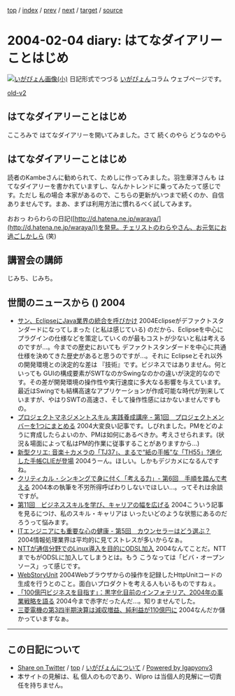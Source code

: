 [top](../index.html) 
 / [index](index.html) 
 / [prev](ig040203.html) 
 / [next](ig040205.html) 
 / [target](http://www.igapyon.jp/igapyon/diary/2004/ig040204.html) 
 / [source](https://github.com/igapyon/diary/blob/master/2004/ig040204.src.md) 

2004-02-04 diary: はてなダイアリーことはじめ
=====================================================================================================
[![いがぴょん画像(小)](http://www.igapyon.jp/igapyon/diary/images/iga200306s.jpg "いがぴょん")](http://www.igapyon.jp/igapyon/diary/memo/memoigapyon.html) 日記形式でつづる [いがぴょん](http://www.igapyon.jp/igapyon/diary/memo/memoigapyon.html)コラム ウェブページです。

[old-v2](ig040204-orig.html)

## はてなダイアリーことはじめ

こころみで はてなダイアリーを開いてみました。さて 続くのやら どうなのやら


## はてなダイアリーことはじめ

読者のKambeさんに勧められて、ためしに作ってみました。羽生章洋さんも はてなダイアリーを書かれていますし、なんかトレンドに乗ってみたって感じです。ただし 私の場合 本家があるので、こちらの更新がいつまで続くのか、自信ありませんです。まあ、まずは利用方法に慣れるべく試してみます。

おおっ わらわらの日記([http://d.hatena.ne.jp/waraya/](http://d.hatena.ne.jp/waraya/))を発見。チェリストのわらやさん、お元気にお過ごしかしら
(笑)

## 講習会の講師

じみち、じみち。

## 世間のニュースから () 2004

* [サン、EclipseにJava業界の統合を呼びかけ](http://japan.cnet.com/news/ent/story/0,2000047623,20064086,00.htm)  2004Eclipseがデファクトスタンダードになってしまった (と私は感じている) のだから、Eclipseを中心にプラグインの仕様などを策定していくのが最もコストが少ないと私は考えるのですが…。今までの歴史においても デファクトスタンダードを中心に共通仕様を決めてきた歴史があると思うのですが…。それに Eclipseとそれ以外の開発環境との決定的な差は 『技術』です。ビジネスではありません。何といっても GUIの構成要素がSWTなのかSwingなのかの違いが決定的なのです。その差が開発環境の操作性や実行速度に多大なる影響を与えています。最近はSwingでも結構高速なアプリケーションが作成可能な時代が到来していますが、やはりSWTの高速さ、そして操作性感にはかないませんですもの。
* [プロジェクトマネジメントスキル 実践養成講座 - 第1回　プロジェクトメンバーを1つにまとめる](http://jibun.atmarkit.co.jp/lskill01/rensai/pm01/pm01.html)  2004大変良い記事です。しびれました。PMをどのように育成したらよいのか、PMは如何にあるべきか。考えさせられます。(状況＆場面によって私はPM的作業に従事することがありますから…)
* [新型クリエ: 音楽＋カメラの「TJ37」、まるで“紙の手帳”な「TH55」?進化した手帳CLIEが登場](http://www.itmedia.co.jp/mobile/articles/0402/03/news033.html)  2004うーん。ほしい。しかもデジカメになるんですね。
* [クリティカル・シンキングで身に付く「考える力」- 第6回　手順を踏んで考える](http://jibun.atmarkit.co.jp/lskill01/rensai/cri-think/think06.html)  2004本の執筆を不労所得呼ばわりしないでほしい…。ってそれは余談ですが。
* [第11回　ビジネススキルを学び、キャリアの幅を広げる](http://jibun.atmarkit.co.jp/lcareer01/rensai/ten11/ten01.html)  2004こういう記事を見るにつけ、私のスキル・キャリアは いったいどのような状態にあるのだろうって悩みます。
* [ITエンジニアにも重要な心の健康 - 第5回　カウンセラーはどう選ぶ？](http://jibun.atmarkit.co.jp/ljibun01/column/stress/stress05.html)  2004情報処理業界は平均的に見てストレスが多いからなぁ。
* [NTTが通信分野でのLinux導入を目的にODSL加入](http://japan.cnet.com/news/com/story/0,2000047668,20064109,00.htm)  2004なんてことだ。NTTまでもがODSLに加入してしまうとは。もう こうなっては「ビバ・オープンソース」って感じです。
* [WebStoryUnit](http://www.geocities.jp/interplay3d/WebStoryUnit/indexJ.htm)  2004Webブラウザからの操作を記録したHttpUnitコードの生成を行うとのこと。面白いプロダクトを考える人もいるものですねぇ。
* [「100億円ビジネスを目指す」：黒字化目前のインフォテリア、2004年の事業戦略を語る](http://japan.cnet.com/news/ent/story/0,2000047623,20064113,00.htm)  2004今まで赤字だったんだ…。知りませんでした。
* [三菱電機の第3四半期決算は減収増益、純利益が110億円に](http://japan.cnet.com/news/biz/story/0,2000050156,20064082,00.htm)  2004なんだか儲かっていますなぁ。


----------------------------------------------------------------------------------------------------

## この日記について

* [Share on Twitter](https://twitter.com/intent/tweet?hashtags=igapyon%2Cdiary%2C%E3%81%84%E3%81%8C%E3%81%B4%E3%82%87%E3%82%93&text=%E3%81%AF%E3%81%A6%E3%81%AA%E3%83%80%E3%82%A4%E3%82%A2%E3%83%AA%E3%83%BC%E3%81%93%E3%81%A8%E3%81%AF%E3%81%98%E3%82%81&url=http%3A%2F%2Fwww.igapyon.jp%2Figapyon%2Fdiary%2F2004%2Fig040204.html) / [top](../index.html) / [いがぴょんについて](http://www.igapyon.jp/igapyon/diary/memo/memoigapyon.html) / [Powered by Igapyonv3](https://github.com/igapyon/igapyonv3)
* 本サイトの見解は、私 個人のものであり、Wipro は当個人的見解に一切責任を持ちません。 
